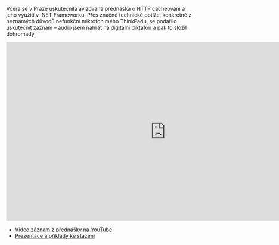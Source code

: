 <!-- dcterms:identifier = aspnetcz#389 -->
<!-- dcterms:title = Deep Dive: Cacheování v .NET a HTTP, aneb jak neuhnat sebe a svůj server (záznam + příklady) -->
<!-- dcterms:abstract = Včera se v Praze uskutečnila avizovaná přednáška o HTTP cacheování a jeho využití v .NET Frameworku. Přes značné technické obtíže se podařilo uskutečnit záznam, který tímto spolu s příklady a prezentací dávám k dispozici. -->
<!-- np9:categoryId = 6 -->
<!-- x4w:category = Akce a události -->
<!-- np9:authorId = 1 -->
<!-- np9:authorEmail = michal.valasek@altairis.cz -->
<!-- dcterms:creator = Michal Altair Valášek -->
<!-- dcterms:created = 2012-06-22T02:57:44.897+02:00 -->
<!-- dcterms:date = 2012-06-22T02:57:46+02:00 -->
<!-- x4w:pictureWidth = 150 -->
<!-- x4w:pictureHeight = 150 -->
<!-- x4w:pictureUrl = /perex-pictures/20120622-deep-dive-cacheovani-v-net-a-http-aneb-jak-neuhnat-sebe-a-svuj-server-zaznam-priklady.png -->

Včera se v Praze uskutečnila avizovaná přednáška o HTTP cacheování a jeho využití v .NET Frameworku. Přes značné technické obtíže, konkrétně z neznámých důvodů nefunkční mikrofon mého ThinkPadu, se podařilo uskutečnit záznam – audio jsem nahrát na digitální diktafon a pak to složil dohromady.

<div style="text-align: center;"><iframe width="853" height="480" src="https://www.youtube-nocookie.com/embed/vPXK82CayYE" frameborder="0" allowfullscreen="allowfullscreen"></iframe></div>

*   [Video záznam z přednášky na YouTube](http://youtu.be/vPXK82CayYE)
*   [Prezentace a příklady ke stažení](http://www.cdn.altairis.cz/Prednasky/20120621-httpcache.zip)